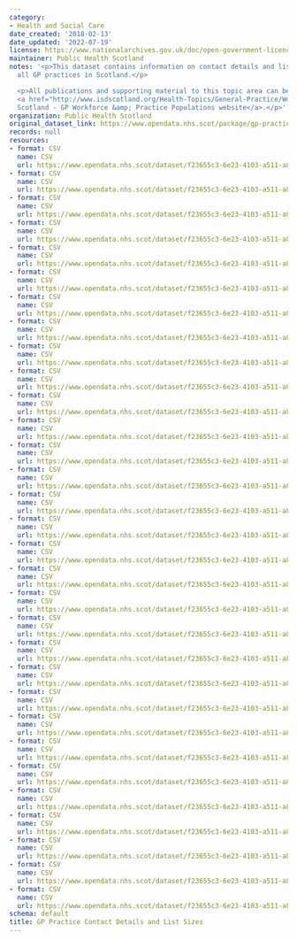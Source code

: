 ```yaml
---
category:
- Health and Social Care
date_created: '2018-02-13'
date_updated: '2022-07-19'
license: https://www.nationalarchives.gov.uk/doc/open-government-licence/version/3/
maintainer: Public Health Scotland
notes: '<p>This dataset contains information on contact details and list sizes for
  all GP practices in Scotland.</p>

  <p>All publications and supporting material to this topic area can be found on the
  <a href="http://www.isdscotland.org/Health-Topics/General-Practice/Workforce-and-Practice-Populations/">ISD
  Scotland - GP Workforce &amp; Practice Populations website</a>.</p>'
organization: Public Health Scotland
original_dataset_link: https://www.opendata.nhs.scot/package/gp-practice-contact-details-and-list-sizes
records: null
resources:
- format: CSV
  name: CSV
  url: https://www.opendata.nhs.scot/dataset/f23655c3-6e23-4103-a511-a80d998adb90/resource/5273d444-5a79-4fad-a518-119a368e2161/download/practice_contactdetails_jul2022-open-data.csv
- format: CSV
  name: CSV
  url: https://www.opendata.nhs.scot/dataset/f23655c3-6e23-4103-a511-a80d998adb90/resource/8175c9ac-6953-4636-b151-f3946ef0fb80/download/practice_contactdetails_apr2022-open-data.csv
- format: CSV
  name: CSV
  url: https://www.opendata.nhs.scot/dataset/f23655c3-6e23-4103-a511-a80d998adb90/resource/1f76c338-7890-4ee7-b1bd-4d837cc1d50a/download/practice_contactdetails_jan2022.csv
- format: CSV
  name: CSV
  url: https://www.opendata.nhs.scot/dataset/f23655c3-6e23-4103-a511-a80d998adb90/resource/14ef935c-a00d-4d39-9f04-228911ca5d0c/download/practice_contactdetails_oct2021-open-data.csv
- format: CSV
  name: CSV
  url: https://www.opendata.nhs.scot/dataset/f23655c3-6e23-4103-a511-a80d998adb90/resource/ce260981-c217-4291-978e-9e6ba2171747/download/practice_contactdetails_jul2021-open-data.csv
- format: CSV
  name: CSV
  url: https://www.opendata.nhs.scot/dataset/f23655c3-6e23-4103-a511-a80d998adb90/resource/a794d603-95ab-4309-8c92-b48970478c14/download/practice_contactdetails_apr2021-open-data.csv
- format: CSV
  name: CSV
  url: https://www.opendata.nhs.scot/dataset/f23655c3-6e23-4103-a511-a80d998adb90/resource/42fd7367-b61f-448c-a268-2a6192c7df8d/download/practice_contactdetails_jan2021-open-data.csv
- format: CSV
  name: CSV
  url: https://www.opendata.nhs.scot/dataset/f23655c3-6e23-4103-a511-a80d998adb90/resource/42391720-7dcb-48a2-8070-b9d63b246ac6/download/practice_contactdetails_oct2020-open-data.csv
- format: CSV
  name: CSV
  url: https://www.opendata.nhs.scot/dataset/f23655c3-6e23-4103-a511-a80d998adb90/resource/3a3bc00b-9780-4b97-8120-2d5da5c8a619/download/practice_contactdetails_jul2020-open-data.csv
- format: CSV
  name: CSV
  url: https://www.opendata.nhs.scot/dataset/f23655c3-6e23-4103-a511-a80d998adb90/resource/779053ce-75ce-4aa1-9f40-51b7f33efa2b/download/practice_contactdetails_apr2020-open-data.csv
- format: CSV
  name: CSV
  url: https://www.opendata.nhs.scot/dataset/f23655c3-6e23-4103-a511-a80d998adb90/resource/a444ae58-9f8c-4447-90d8-5c8641171bb7/download/practice_contactdetails_jan2020-open-data.csv
- format: CSV
  name: CSV
  url: https://www.opendata.nhs.scot/dataset/f23655c3-6e23-4103-a511-a80d998adb90/resource/c01dc5f3-86ea-4a3d-8e0c-1d29f04a85d7/download/practice_contactdetails_oct2019-open-data.csv
- format: CSV
  name: CSV
  url: https://www.opendata.nhs.scot/dataset/f23655c3-6e23-4103-a511-a80d998adb90/resource/204bf88e-a2e7-4e57-8515-66c2f4ee4c28/download/practice_contactdetails_jul2019-open-data.csv
- format: CSV
  name: CSV
  url: https://www.opendata.nhs.scot/dataset/f23655c3-6e23-4103-a511-a80d998adb90/resource/efd05110-fcf8-4d67-94cf-656f0176eeae/download/practice_contactdetails_apr2019-open-data.csv
- format: CSV
  name: CSV
  url: https://www.opendata.nhs.scot/dataset/f23655c3-6e23-4103-a511-a80d998adb90/resource/aa9bb31e-781d-44c9-95c9-f0476526d9f2/download/practice_contactdetails_jan2019-open-data.csv
- format: CSV
  name: CSV
  url: https://www.opendata.nhs.scot/dataset/f23655c3-6e23-4103-a511-a80d998adb90/resource/34f02dbe-2827-47ae-821f-d529e26075cd/download/gppractices20181001.csv
- format: CSV
  name: CSV
  url: https://www.opendata.nhs.scot/dataset/f23655c3-6e23-4103-a511-a80d998adb90/resource/57c17aad-1454-4348-87f8-8a98e990339e/download/gppractices20180701.csv
- format: CSV
  name: CSV
  url: https://www.opendata.nhs.scot/dataset/f23655c3-6e23-4103-a511-a80d998adb90/resource/9dd8bbf8-a774-4726-8541-f37c8e6f2331/download/gppractices20180401.csv
- format: CSV
  name: CSV
  url: https://www.opendata.nhs.scot/dataset/f23655c3-6e23-4103-a511-a80d998adb90/resource/94834d4d-5527-4a8d-84fb-edabbb3b48f7/download/gppractices20180101.csv
- format: CSV
  name: CSV
  url: https://www.opendata.nhs.scot/dataset/f23655c3-6e23-4103-a511-a80d998adb90/resource/f772f188-a1cb-4d07-9335-3c02dd55cd33/download/gppractices20171001.csv
- format: CSV
  name: CSV
  url: https://www.opendata.nhs.scot/dataset/f23655c3-6e23-4103-a511-a80d998adb90/resource/1bea9689-132a-4d69-97bc-1ca2abcfd0bc/download/gppractices20170701.csv
- format: CSV
  name: CSV
  url: https://www.opendata.nhs.scot/dataset/f23655c3-6e23-4103-a511-a80d998adb90/resource/7b7f8361-eb7b-4e18-974c-a863205132e1/download/gppractices20170401.csv
- format: CSV
  name: CSV
  url: https://www.opendata.nhs.scot/dataset/f23655c3-6e23-4103-a511-a80d998adb90/resource/11367b8e-a3da-4dfb-98e5-3e8acb878257/download/gppractices20170101.csv
- format: CSV
  name: CSV
  url: https://www.opendata.nhs.scot/dataset/f23655c3-6e23-4103-a511-a80d998adb90/resource/02d608dd-82b5-4f73-8bd0-f603f0ad6deb/download/gppractices20161001.csv
- format: CSV
  name: CSV
  url: https://www.opendata.nhs.scot/dataset/f23655c3-6e23-4103-a511-a80d998adb90/resource/50293f13-f5ee-409c-9e35-16a81ff63a27/download/gppractices20160701.csv
- format: CSV
  name: CSV
  url: https://www.opendata.nhs.scot/dataset/f23655c3-6e23-4103-a511-a80d998adb90/resource/a3241be3-6cac-4bfe-adf7-b7974de0b806/download/gppractices20160401.csv
- format: CSV
  name: CSV
  url: https://www.opendata.nhs.scot/dataset/f23655c3-6e23-4103-a511-a80d998adb90/resource/fca02075-963b-4556-8927-e4215e229ecc/download/gppractices20160101.csv
- format: CSV
  name: CSV
  url: https://www.opendata.nhs.scot/dataset/f23655c3-6e23-4103-a511-a80d998adb90/resource/9e050d9a-440a-491a-b78a-b9c7795512ef/download/gppractices20151001.csv
- format: CSV
  name: CSV
  url: https://www.opendata.nhs.scot/dataset/f23655c3-6e23-4103-a511-a80d998adb90/resource/b2cb043e-4f34-4eeb-a27e-33a350ae7a80/download/gppractices20150701.csv
- format: CSV
  name: CSV
  url: https://www.opendata.nhs.scot/dataset/f23655c3-6e23-4103-a511-a80d998adb90/resource/58f0fadc-6595-43bd-bfd4-30c5cc2ca387/download/gppractices20150401.csv
- format: CSV
  name: CSV
  url: https://www.opendata.nhs.scot/dataset/f23655c3-6e23-4103-a511-a80d998adb90/resource/ea7cb2c6-3e64-4ca9-8023-4c6ac1e9757d/download/gppractices20150101.csv
schema: default
title: GP Practice Contact Details and List Sizes
---
```

